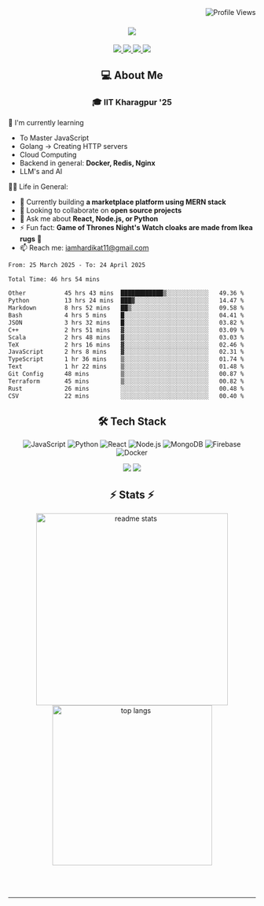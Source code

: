 <img align="right" src="https://komarev.com/ghpvc/?username=hs094&color=blue" alt="Profile Views" />

<h1 align="center">
  <img src="https://readme-typing-svg.herokuapp.com?font=Righteous&size=35&duration=4000&color=2AA889&center=true&vCenter=true&width=500&lines=Hi+There!+👋;I'm+Hardik+Soni+💻;" />
</h1>
<div align="center"> 
  <a href="mailto:iamhardikat11@gmail.com">
    <img src="https://img.shields.io/badge/Gmail-333333?style=for-the-badge&logo=gmail&logoColor=red" />
  </a>
  <a href="https://www.linkedin.com/in/hardik-soni-498271141/" target="_blank">
    <img src="https://img.shields.io/badge/LinkedIn-0077B5?style=for-the-badge&logo=linkedin&logoColor=white" target="_blank" />
  </a>
  <a href="https://hs094-portfolio.netlify.app/" target="_blank">
     <img src="https://img.shields.io/badge/Portfolio-FF5722?style=for-the-badge&logo=todoist&logoColor=white" target="_blank" /> 
  </a>
  <a href="https://www.instagram.com/hardik.s.094/" target="_blank"> 
    <img src="https://img.shields.io/badge/Instagram-E4405F?style=for-the-badge&logo=instagram&logoColor=white)" target="_blank" />
  </a>
</div>

<h2 align="center"> 💻 About Me</h2>
<h3 align="center">🎓 IIT Kharagpur '25</h3>

🌱 I'm currently learning
- To Master JavaScript
- Golang -> Creating HTTP servers
- Cloud Computing
- Backend in general: **Docker, Redis, Nginx**
- LLM's and AI

👍🏻 Life in General:
- 🔭 Currently building **a marketplace platform using MERN stack**
- 👯 Looking to collaborate on **open source projects**
- 💬 Ask me about **React, Node.js, or Python**
- ⚡ Fun fact: **Game of Thrones Night's Watch cloaks are made from Ikea rugs** 🧥
- 📫 Reach me: [iamhardikat11@gmail.com](mailto:iamhardikat11@gmail.com)

<!--START_SECTION:waka-->

```txt
From: 25 March 2025 - To: 24 April 2025

Total Time: 46 hrs 54 mins

Other           45 hrs 43 mins  ████████████▒░░░░░░░░░░░░   49.36 %
Python          13 hrs 24 mins  ███▓░░░░░░░░░░░░░░░░░░░░░   14.47 %
Markdown        8 hrs 52 mins   ██▒░░░░░░░░░░░░░░░░░░░░░░   09.58 %
Bash            4 hrs 5 mins    █░░░░░░░░░░░░░░░░░░░░░░░░   04.41 %
JSON            3 hrs 32 mins   █░░░░░░░░░░░░░░░░░░░░░░░░   03.82 %
C++             2 hrs 51 mins   ▓░░░░░░░░░░░░░░░░░░░░░░░░   03.09 %
Scala           2 hrs 48 mins   ▓░░░░░░░░░░░░░░░░░░░░░░░░   03.03 %
TeX             2 hrs 16 mins   ▓░░░░░░░░░░░░░░░░░░░░░░░░   02.46 %
JavaScript      2 hrs 8 mins    ▓░░░░░░░░░░░░░░░░░░░░░░░░   02.31 %
TypeScript      1 hr 36 mins    ▒░░░░░░░░░░░░░░░░░░░░░░░░   01.74 %
Text            1 hr 22 mins    ▒░░░░░░░░░░░░░░░░░░░░░░░░   01.48 %
Git Config      48 mins         ▒░░░░░░░░░░░░░░░░░░░░░░░░   00.87 %
Terraform       45 mins         ▒░░░░░░░░░░░░░░░░░░░░░░░░   00.82 %
Rust            26 mins         ░░░░░░░░░░░░░░░░░░░░░░░░░   00.48 %
CSV             22 mins         ░░░░░░░░░░░░░░░░░░░░░░░░░   00.40 %
```

<!--END_SECTION:waka-->

<h2 align="center">🛠 Tech Stack</h2> 

<div align="center">
  
  ![JavaScript](https://img.shields.io/badge/-JavaScript-F7DF1E?style=flat-square&logo=javascript&logoColor=black)
  ![Python](https://img.shields.io/badge/-Python-3776AB?style=flat-square&logo=python&logoColor=white)
  ![React](https://img.shields.io/badge/-React-61DAFB?style=flat-square&logo=react&logoColor=black)
  ![Node.js](https://img.shields.io/badge/-Node.js-339933?style=flat-square&logo=node.js&logoColor=white)
  ![MongoDB](https://img.shields.io/badge/-MongoDB-47A248?style=flat-square&logo=mongodb&logoColor=white)
  ![Firebase](https://img.shields.io/badge/-Firebase-FFCA28?style=flat-square&logo=firebase&logoColor=black)
  ![Docker](https://img.shields.io/badge/-Docker-2496ED?style=flat-square&logo=docker&logoColor=white)
  
  <img src="https://skillicons.dev/icons?i=react,bootstrap,mui,html,css,vscode,github,figma,tailwind,git,r" />
  <img src="https://skillicons.dev/icons?i=nodejs,python,javascript,typescript,express,firebase,mongodb,c,java,nextjs,mysql,flask" /><br>
</div>

<h2 align="center">⚡ Stats ⚡</h2>

<div align="center">
  <img width=390 src="https://github-readme-stats-salesp07.vercel.app/api?username=hs094&count_private=true&show_icons=true&theme=react&rank_icon=github&border_radius=10" alt="readme stats" />
  <br/>
  <img width=325 align="center" src="https://github-readme-stats-salesp07.vercel.app/api/top-langs/?username=hs094&hide=HTML&langs_count=8&layout=compact&theme=react&border_radius=10&size_weight=0.5&count_weight=0.5&exclude_repo=github-readme-stats" alt="top langs" />
</div>
<br>
<br/><br/>
<hr/>
<br/>

